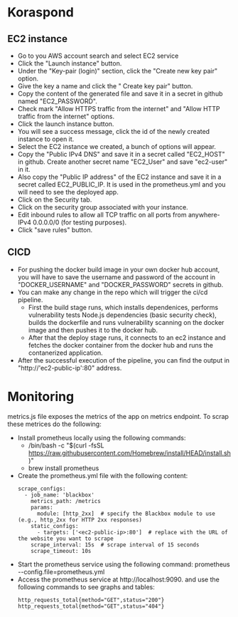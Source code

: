 # Koraspond
## EC2 instance
- Go to you AWS account search and select EC2 service
- Click the "Launch instance" button.
- Under the "Key-pair (login)" section, click the "Create new key pair" option.
- Give the key a name and click the " Create key pair" button.
- Copy the content of the generated file and save it in a secret in github named "EC2_PASSWORD".
- Check mark "Allow HTTPS traffic from the internet" and "Allow HTTP traffic from the internet" options.
- Click the launch instance button.
- You will see a success message, click the id of the newly created instance to open it.
- Select the EC2 instance we created, a bunch of options will appear.
- Copy the "Public IPv4 DNS" and save it in a secret called "EC2_HOST" in github. Create another secret name "EC2_User" and save "ec2-user" in it.
- Also copy the "Public IP address" of the EC2 instance and save it in a secret called EC2_PUBLIC_IP. It is used in the prometheus.yml and you will need to see the deployed app.
- Click on the Security tab.
- Click on the security group associated with your instance.
- Edit inbound rules to allow all TCP traffic on all ports from anywhere-IPv4 0.0.0.0/0 (for testing purposes).
- Click "save rules" button.

## CICD
- For pushing the docker build image in your own docker hub account, you will have to save the username and password of the account in "DOCKER_USERNAME" and "DOCKER_PASSWORD" secrets in github.
- You can make any change in the repo which will trigger the ci/cd pipeline.
  - First the build stage runs, which installs dependenices, performs vulnerability tests Node.js dependencies (basic security check), builds the dockerfile and runs vulnerability scanning on the docker image and then pushes it to the docker hub.
  - After that the deploy stage runs, it connects to an ec2 instance and fetches the docker container from the docker hub and runs the contanerized application.
- After the successful execution of the pipeline, you can find the output in "http://'ec2-public-ip':80" address.

# Monitoring
metrics.js file exposes the metrics of the app on metrics endpoint. To scrap these metrices do the following:
- Install prometheus locally using the following commands:
    - /bin/bash -c "$(curl -fsSL https://raw.githubusercontent.com/Homebrew/install/HEAD/install.sh)"
    - brew install prometheus
- Create the prometheus.yml file with the following content:
  ```
  scrape_configs:
    - job_name: 'blackbox'
      metrics_path: /metrics
      params:
        module: [http_2xx]  # specify the Blackbox module to use (e.g., http_2xx for HTTP 2xx responses)
      static_configs:
        - targets: ['<ec2-public-ip>:80']  # replace with the URL of the website you want to scrape
      scrape_interval: 15s  # scrape interval of 15 seconds
      scrape_timeout: 10s
   ```
- Start the prometheus service using the following command:
    prometheus --config.file=prometheus.yml
- Access the prometheus service at http://localhost:9090. and use the following commands to see graphs and tables:
  ```
  http_requests_total{method="GET",status="200"}
  http_requests_total{method="GET",status="404"}
  ```
